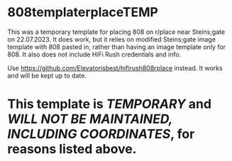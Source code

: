 # 808templaterplaceTEMP

This was a temporary template for placing 808 on r/place near Steins;gate on 22.07.2023. It does work, but it relies on modified Steins;gate image template with 808 pasted in, rather than having an image template only for 808. It also does not include HiFi Rush credentials and info.

Use https://github.com/Elevatorisbest/hifirush808rplace instead. It works and will be kept up to date.

# This template is ***TEMPORARY*** and ***WILL NOT BE MAINTAINED, INCLUDING COORDINATES***, for reasons listed above.
